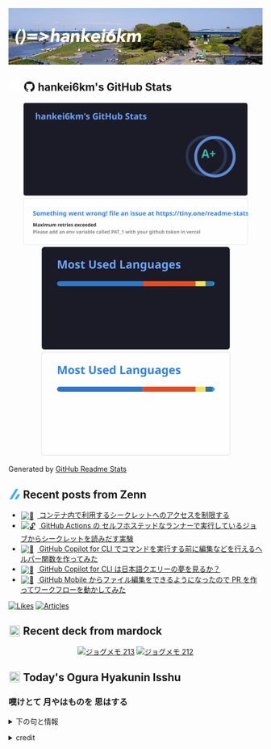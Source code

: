 <p align="center">

![()=>hankei6km](assets/images/header3.jpg)

</p>

<h2>
<img width="24" height="24" style="height:1em;width:1em;margin:0 0.05em 0 0.1em;vertical-align:-0.1em;"
 src="assets/images/github-dark.svg#gh-dark-mode-only" />
<img width="24" height="24" style="height:1em;width:1em;margin:0 0.05em 0 0.1em;vertical-align:-0.1em;"
 src="assets/images/github-light.svg#gh-light-mode-only" />
hankei6km's GitHub Stats
</h2>

<p align="center">

<img width="446" alt="hankei6km's GitHub stats" src="assets/images/stats-dark.svg#gh-dark-mode-only">
<img width="446" alt="hankei6km's GitHub stats" src="assets/images/stats-light.svg#gh-light-mode-only">
<img width="375" alt="Top Langs" src="assets/images/top-langs-dark.svg#gh-dark-mode-only">
<img width="375" alt="Top Langs" src="assets/images/top-langs-light.svg#gh-light-mode-only">

</p>

Generated by [GitHub Readme Stats](https://github.com/anuraghazra/github-readme-stats)

<h2>
<img width="24" height="24" style="width:1em; height:1em; margin: 0 .05em 0 .1em; vertical-align: -0.1em;" src="assets/images/zenn.svg">
Recent posts from Zenn
</h2>

<ul><li><a href="https://zenn.dev/hankei6km/articles/access-control-to-secrets-used-in-containers"><img style="width:1.1em; height:1.1em; margin: 0 .5em 0 .1em; vertical-align: -0.1em;" width="18" height="18" alt="🛂" src="https://cdn.jsdelivr.net/gh/twitter/twemoji@13.1.0/assets/72x72/1f6c2.png"> コンテナ内で利用するシークレットへのアクセスを制限する</a></li><li><a href="https://zenn.dev/hankei6km/articles/read-secrets-from-gha-self-hosted-runner"><img style="width:1.1em; height:1.1em; margin: 0 .5em 0 .1em; vertical-align: -0.1em;" width="18" height="18" alt="🔓" src="https://cdn.jsdelivr.net/gh/twitter/twemoji@13.1.0/assets/72x72/1f513.png"> GitHub Actions の セルフホステッドなランナーで実行しているジョブからシークレットを読みだす実験</a></li><li><a href="https://zenn.dev/hankei6km/articles/helper-gh-copilot-cli"><img style="width:1.1em; height:1.1em; margin: 0 .5em 0 .1em; vertical-align: -0.1em;" width="18" height="18" alt="🧩" src="https://cdn.jsdelivr.net/gh/twitter/twemoji@13.1.0/assets/72x72/1f9e9.png"> GitHub Copilot for CLI でコマンドを実行する前に編集などを行えるヘルパー関数を作ってみた</a></li><li><a href="https://zenn.dev/hankei6km/articles/copilot-cli-seems-to-recognize-japanese-queries"><img style="width:1.1em; height:1.1em; margin: 0 .5em 0 .1em; vertical-align: -0.1em;" width="18" height="18" alt="🐑" src="https://cdn.jsdelivr.net/gh/twitter/twemoji@13.1.0/assets/72x72/1f411.png"> GitHub Copilot for CLI は日本語クエリーの夢を見るか？</a></li><li><a href="https://zenn.dev/hankei6km/articles/create-pr-and-run-workflow-on-the-go"><img style="width:1.1em; height:1.1em; margin: 0 .5em 0 .1em; vertical-align: -0.1em;" width="18" height="18" alt="📱" src="https://cdn.jsdelivr.net/gh/twitter/twemoji@13.1.0/assets/72x72/1f4f1.png"> GitHub Mobile からファイル編集をできるようになったので PR を作ってワークフローを動かしてみた</a></li></ul>

[![Likes](https://badgen.org/img/zenn/hankei6km/likes?style=flat)](https://zenn.dev/hankei6km)
[![Articles](https://badgen.org/img/zenn/hankei6km/articles?style=flat)](https://zenn.dev/hankei6km)

<h2>
<img width="24" height="24" style="width:1em; height:1em; margin: 0 .05em 0 .1em; vertical-align: -0.1em;" src="https://twemoji.maxcdn.com/v/13.1.0/72x72/1f5bc.png">
Recent deck from mardock
</h2>

<p align="center">
<a href="https://hankei6km.github.io/mardock/deck/2023-05-in-outdoor-213"><img alt="ジョグメモ 213" src="https://hankei6km.github.io/mardock/assets/deck/2023-05-in-outdoor-213/2023-05-in-outdoor-213.png" width="270" height="152"></a>
<a href="https://hankei6km.github.io/mardock/deck/2023-04-in-outdoor-212"><img alt="ジョグメモ 212" src="https://hankei6km.github.io/mardock/assets/deck/2023-04-in-outdoor-212/2023-04-in-outdoor-212.png" width="270" height="152"></a>

</p>

<h2>
<img width="24" height="24" style="width:1em; height:1em; margin: 0 .05em 0 .1em; vertical-align: -0.1em;" src="https://twemoji.maxcdn.com/v/13.1.0/72x72/1f38e.png">
Today's Ogura Hyakunin Isshu
</h2>

<h3>嘆けとて 月やはものを 思はする</h3>
<p><details><summary>下の句と情報</summary><p>かこち顔なる わが涙かな</p><p>(なげけとて つきやはものを おもはする　かこちがほなる わがなみだかな)</p><ul><li>歌人 - <a href="http://linkdata.org/resource/rdf1s6833i#kajin_086">http://linkdata.org/resource/rdf1s6833i#kajin_086</a></li><li>読札 - <a href="https://commons.wikimedia.org/wiki/File:Hyakuninisshu_086.jpg">https://commons.wikimedia.org/wiki/File:Hyakuninisshu_086.jpg</a></li><li>異なる記録形式 - <a href="http://linkdata.org/resource/rdf1s8931i#audio_nhk_086">http://linkdata.org/resource/rdf1s8931i#audio_nhk_086</a></li></ul></details></p>

<details>
<summary>credit</summary>

- Title: 小倉百人一首かるたデータ
- Author: [Nanako Takahashi](http://linkdata.org/user/tnanako)
- Source: http://linkdata.org/work/rdf1s6834i
- License: http://creativecommons.org/licenses/by/3.0/deed.ja

</details>

